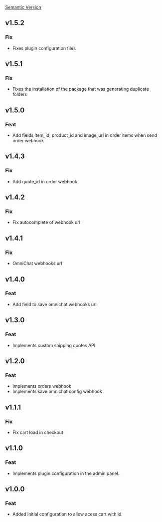 [Semantic Version](https://semver.org/spec/v2.0.0.html)

## v1.5.2

### Fix
- Fixes plugin configuration files

## v1.5.1

### Fix
- Fixes the installation of the package that was generating duplicate folders

## v1.5.0

### Feat
- Add fields item_id, product_id and image_url in order items when send order webhook

## v1.4.3

### Fix
- Add quote_id in order webhook

## v1.4.2

### Fix
- Fix autocomplete of webhook url

## v1.4.1

### Fix
- OmniChat webhooks url

## v1.4.0

### Feat
- Add field to save omnichat webhooks url

## v1.3.0

### Feat
- Implements custom shipping quotes API

## v1.2.0

### Feat
- Implements orders webhook
- Implements save omnichat config webhook

## v1.1.1

### Fix
- Fix cart load in checkout 

## v1.1.0

### Feat
- Implements plugin configuration in the admin panel.

## v1.0.0

### Feat
- Added initial configuration to allow acess cart with id.